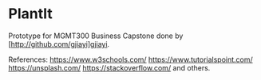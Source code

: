 # PlantIt
Prototype for MGMT300 Business Capstone done by [http://github.com/gjiayi]gjiayi.

References:
https://www.w3schools.com/
https://www.tutorialspoint.com/
https://unsplash.com/
https://stackoverflow.com/
and others.
